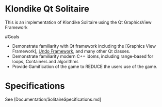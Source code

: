 # Klondike Qt Solitaire 

This is an implementation of Klondike Solitaire using the Qt GraphicsView Framework 

#Goals
 * Demonstrate familiarity with Qt framework including the [Graphics View Framework], 
 [Undo Framework](https://doc.qt.io/qt-6/qtwidgets-tools-undoframework-example.html), 
 and many other Qt classes. 
 * Demonstrate familiarity modern C++ idoms, including range-based for loops, Containers and algorithms
 * Provide Gamification of the game to REDUCE the users use of the game. 
 
# Specifications 

See [Documentation/SolitaireSpecifications.md]